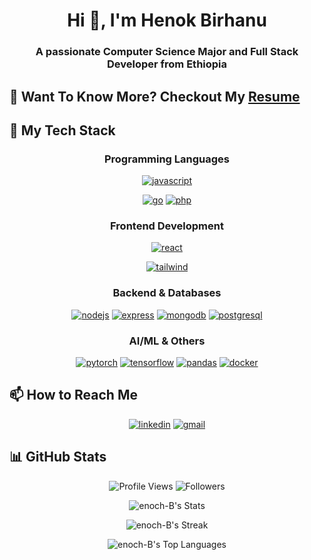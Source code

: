 <h1 align="center">Hi 👋, I'm Henok Birhanu</h1>
<h3 align="center">A passionate Computer Science Major and Full Stack Developer from Ethiopia</h3>

<h2>📄 Want To Know More? Checkout My <a href="https://drive.google.com/file/d/1wQwbovoj0rFHF_PRk2ABmAy4aSfGJPqR/view?usp=sharing">Resume</a></h2>


<h2>🚀 My Tech Stack</h2>

<div align="center">
  
### Programming Languages
<p>
  <a href="https://www.javascript.com/" target="_blank"><img src="https://img.shields.io/badge/JavaScript-F7DF1E?style=for-the-badge&logo=javascript&logoColor=black" alt="javascript"/></a>

  <a href="https://go.dev/" target="_blank"><img src="https://img.shields.io/badge/Go-00ADD8?style=for-the-badge&logo=go&logoColor=white" alt="go"/></a>
  <a href="https://www.php.net/" target="_blank"><img src="https://img.shields.io/badge/PHP-777BB4?style=for-the-badge&logo=php&logoColor=white" alt="php"/></a>
</p>

### Frontend Development
<p>
  <a href="https://reactjs.org/" target="_blank"><img src="https://img.shields.io/badge/React-20232A?style=for-the-badge&logo=react&logoColor=61DAFB" alt="react"/></a>

  <a href="https://tailwindcss.com/" target="_blank"><img src="https://img.shields.io/badge/Tailwind_CSS-38B2AC?style=for-the-badge&logo=tailwind-css&logoColor=white" alt="tailwind"/></a>

</p>

### Backend & Databases
<p>
  <a href="https://nodejs.org/" target="_blank"><img src="https://img.shields.io/badge/Node.js-339933?style=for-the-badge&logo=nodedotjs&logoColor=white" alt="nodejs"/></a>
  <a href="https://expressjs.com/" target="_blank"><img src="https://img.shields.io/badge/Express.js-000000?style=for-the-badge&logo=express&logoColor=white" alt="express"/></a>
  <a href="https://www.mongodb.com/" target="_blank"><img src="https://img.shields.io/badge/MongoDB-4EA94B?style=for-the-badge&logo=mongodb&logoColor=white" alt="mongodb"/></a>
  <a href="https://www.postgresql.org/" target="_blank"><img src="https://img.shields.io/badge/PostgreSQL-316192?style=for-the-badge&logo=postgresql&logoColor=white" alt="postgresql"/></a>
</p>

### AI/ML & Others
<p>
  <a href="https://pytorch.org/" target="_blank"><img src="https://img.shields.io/badge/PyTorch-EE4C2C?style=for-the-badge&logo=pytorch&logoColor=white" alt="pytorch"/></a>
  <a href="https://www.tensorflow.org/" target="_blank"><img src="https://img.shields.io/badge/TensorFlow-FF6F00?style=for-the-badge&logo=tensorflow&logoColor=white" alt="tensorflow"/></a>
  <a href="https://pandas.pydata.org/" target="_blank"><img src="https://img.shields.io/badge/Pandas-2C2D72?style=for-the-badge&logo=pandas&logoColor=white" alt="pandas"/></a>
  <a href="https://www.docker.com/" target="_blank"><img src="https://img.shields.io/badge/Docker-2CA5E0?style=for-the-badge&logo=docker&logoColor=white" alt="docker"/></a>
</p>
</div>

<h2>📫 How to Reach Me</h2>
<p align="center">
  <a href="https://www.linkedin.com/in/henok-birhanu-cs22" target="_blank"><img src="https://img.shields.io/badge/LinkedIn-0077B5?style=for-the-badge&logo=linkedin&logoColor=white" alt="linkedin"/></a>
  <a href="mailto:henokbirhanu1622@gmail.com" target="_blank"><img src="https://img.shields.io/badge/Gmail-D14836?style=for-the-badge&logo=gmail&logoColor=white" alt="gmail"/></a>
</p>




<h2>📊 GitHub Stats</h2>


<div align="center">

<p align="center">
  <img src="https://visitor-badge.laobi.icu/badge?page_id=enoch-B.enoch-B" alt="Profile Views"/>
  <img src="https://img.shields.io/github/followers/enoch-B?label=Followers&style=social" alt="Followers"/>
</p>
  
![enoch-B's Stats](https://github-readme-stats.vercel.app/api?username=enoch-B&theme=highcontrast&show_icons=true&hide_border=false&count_private=true)

![enoch-B's Streak](https://github-readme-streak-stats.herokuapp.com/?user=enoch-B&theme=highcontrast&hide_border=false)

![enoch-B's Top Languages](https://github-readme-stats.vercel.app/api/top-langs/?username=enoch-B&theme=highcontrast&show_icons=true&hide_border=false&layout=compact)


</div>
